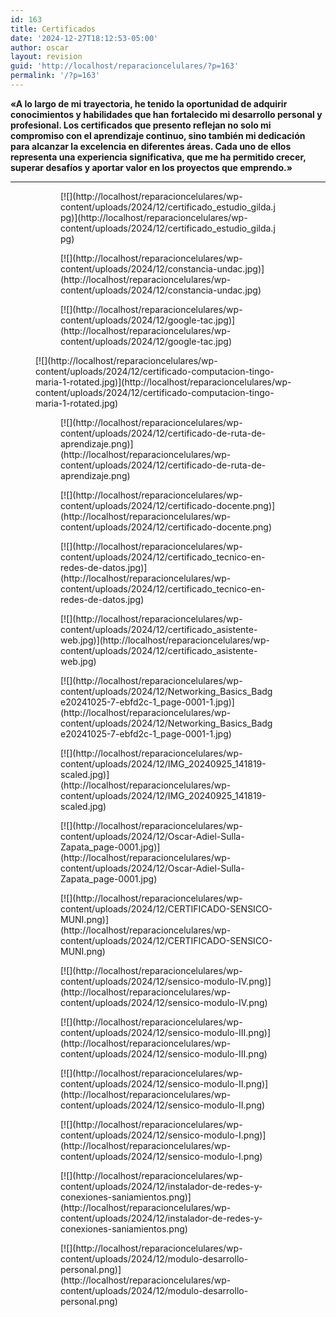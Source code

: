 ```yaml
---
id: 163
title: Certificados
date: '2024-12-27T18:12:53-05:00'
author: oscar
layout: revision
guid: 'http://localhost/reparacioncelulares/?p=163'
permalink: '/?p=163'
---
```


**«A lo largo de mi trayectoria, he tenido la oportunidad de adquirir conocimientos y habilidades que han fortalecido mi desarrollo personal y profesional. Los certificados que presento reflejan no solo mi compromiso con el aprendizaje continuo, sino también mi dedicación para alcanzar la excelencia en diferentes áreas. Cada uno de ellos representa una experiencia significativa, que me ha permitido crecer, superar desafíos y aportar valor en los proyectos que emprendo.»**

---

<figure class="wp-block-gallery has-nested-images columns-3 is-cropped has-pale-cyan-blue-background-color has-background wp-block-gallery-16 is-layout-flex wp-block-gallery-is-layout-flex"><figure class="wp-block-image size-full">[![](http://localhost/reparacioncelulares/wp-content/uploads/2024/12/certificado_estudio_gilda.jpg)](http://localhost/reparacioncelulares/wp-content/uploads/2024/12/certificado_estudio_gilda.jpg)</figure><figure class="wp-block-image size-full">[![](http://localhost/reparacioncelulares/wp-content/uploads/2024/12/constancia-undac.jpg)](http://localhost/reparacioncelulares/wp-content/uploads/2024/12/constancia-undac.jpg)</figure><figure class="wp-block-image size-full">[![](http://localhost/reparacioncelulares/wp-content/uploads/2024/12/google-tac.jpg)](http://localhost/reparacioncelulares/wp-content/uploads/2024/12/google-tac.jpg)</figure><figure class="wp-block-image size-full" style="margin-top:0;margin-right:0;margin-bottom:0;margin-left:0">[![](http://localhost/reparacioncelulares/wp-content/uploads/2024/12/certificado-computacion-tingo-maria-1-rotated.jpg)](http://localhost/reparacioncelulares/wp-content/uploads/2024/12/certificado-computacion-tingo-maria-1-rotated.jpg)</figure><figure class="wp-block-image size-full">[![](http://localhost/reparacioncelulares/wp-content/uploads/2024/12/certificado-de-ruta-de-aprendizaje.png)](http://localhost/reparacioncelulares/wp-content/uploads/2024/12/certificado-de-ruta-de-aprendizaje.png)</figure><figure class="wp-block-image size-full">[![](http://localhost/reparacioncelulares/wp-content/uploads/2024/12/certificado-docente.png)](http://localhost/reparacioncelulares/wp-content/uploads/2024/12/certificado-docente.png)</figure><figure class="wp-block-image size-full">[![](http://localhost/reparacioncelulares/wp-content/uploads/2024/12/certificado_tecnico-en-redes-de-datos.jpg)](http://localhost/reparacioncelulares/wp-content/uploads/2024/12/certificado_tecnico-en-redes-de-datos.jpg)</figure><figure class="wp-block-image size-full">[![](http://localhost/reparacioncelulares/wp-content/uploads/2024/12/certificado_asistente-web.jpg)](http://localhost/reparacioncelulares/wp-content/uploads/2024/12/certificado_asistente-web.jpg)</figure><figure class="wp-block-image size-full">[![](http://localhost/reparacioncelulares/wp-content/uploads/2024/12/Networking_Basics_Badge20241025-7-ebfd2c-1_page-0001-1.jpg)](http://localhost/reparacioncelulares/wp-content/uploads/2024/12/Networking_Basics_Badge20241025-7-ebfd2c-1_page-0001-1.jpg)</figure><figure class="wp-block-image size-full">[![](http://localhost/reparacioncelulares/wp-content/uploads/2024/12/IMG_20240925_141819-scaled.jpg)](http://localhost/reparacioncelulares/wp-content/uploads/2024/12/IMG_20240925_141819-scaled.jpg)</figure><figure class="wp-block-image size-full">[![](http://localhost/reparacioncelulares/wp-content/uploads/2024/12/Oscar-Adiel-Sulla-Zapata_page-0001.jpg)](http://localhost/reparacioncelulares/wp-content/uploads/2024/12/Oscar-Adiel-Sulla-Zapata_page-0001.jpg)</figure><figure class="wp-block-image size-full">[![](http://localhost/reparacioncelulares/wp-content/uploads/2024/12/CERTIFICADO-SENSICO-MUNI.png)](http://localhost/reparacioncelulares/wp-content/uploads/2024/12/CERTIFICADO-SENSICO-MUNI.png)</figure><figure class="wp-block-image size-full">[![](http://localhost/reparacioncelulares/wp-content/uploads/2024/12/sensico-modulo-IV.png)](http://localhost/reparacioncelulares/wp-content/uploads/2024/12/sensico-modulo-IV.png)</figure><figure class="wp-block-image size-full">[![](http://localhost/reparacioncelulares/wp-content/uploads/2024/12/sensico-modulo-III.png)](http://localhost/reparacioncelulares/wp-content/uploads/2024/12/sensico-modulo-III.png)</figure><figure class="wp-block-image size-full">[![](http://localhost/reparacioncelulares/wp-content/uploads/2024/12/sensico-modulo-II.png)](http://localhost/reparacioncelulares/wp-content/uploads/2024/12/sensico-modulo-II.png)</figure><figure class="wp-block-image size-full">[![](http://localhost/reparacioncelulares/wp-content/uploads/2024/12/sensico-modulo-I.png)](http://localhost/reparacioncelulares/wp-content/uploads/2024/12/sensico-modulo-I.png)</figure><figure class="wp-block-image size-full">[![](http://localhost/reparacioncelulares/wp-content/uploads/2024/12/instalador-de-redes-y-conexiones-saniamientos.png)](http://localhost/reparacioncelulares/wp-content/uploads/2024/12/instalador-de-redes-y-conexiones-saniamientos.png)</figure><figure class="wp-block-image size-full">[![](http://localhost/reparacioncelulares/wp-content/uploads/2024/12/modulo-desarrollo-personal.png)](http://localhost/reparacioncelulares/wp-content/uploads/2024/12/modulo-desarrollo-personal.png)</figure></figure>